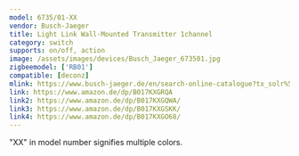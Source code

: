 ```yaml
---
model: 6735/01-XX
vendor: Busch-Jaeger 
title: Light Link Wall-Mounted Transmitter 1channel
category: switch
supports: on/off, action
image: /assets/images/devices/Busch_Jaeger_673501.jpg
zigbeemodel: ['RB01']
compatible: [deconz]
mlink: https://www.busch-jaeger.de/en/search-online-catalogue?tx_solr%5Bq%5D=light%5C+link+transmitter+1channel
link: https://www.amazon.de/dp/B017KXGRQA
link2: https://www.amazon.de/dp/B017KXGQWA/
link3: https://www.amazon.de/dp/B017KXGSKK/
link4: https://www.amazon.de/dp/B017KXGO68/
---
```

"XX" in model number signifies multiple colors.

